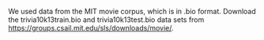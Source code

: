 We used data from the MIT movie corpus, which is in .bio format. Download the trivia10k13train.bio and trivia10k13test.bio data sets from https://groups.csail.mit.edu/sls/downloads/movie/.
